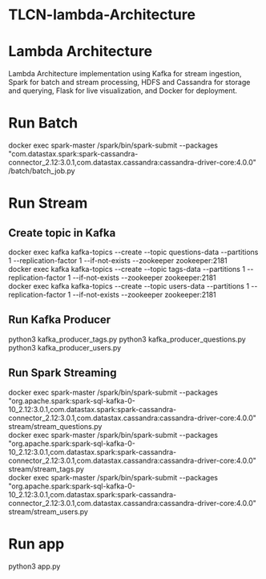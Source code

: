 # TLCN-lambda-Architecture
# Lambda Architecture
Lambda Architecture implementation using Kafka for stream ingestion, Spark for batch and stream processing, HDFS and Cassandra for storage and querying, Flask for live visualization, and Docker for deployment.

# Run Batch
docker exec spark-master /spark/bin/spark-submit --packages "com.datastax.spark:spark-cassandra-connector_2.12:3.0.1,com.datastax.cassandra:cassandra-driver-core:4.0.0" /batch/batch_job.py

# Run Stream 
## Create topic in Kafka
docker exec kafka kafka-topics --create --topic questions-data --partitions 1 --replication-factor 1 --if-not-exists --zookeeper zookeeper:2181
<br/>
docker exec kafka kafka-topics --create --topic tags-data --partitions 1 --replication-factor 1 --if-not-exists --zookeeper zookeeper:2181
<br/>
docker exec kafka kafka-topics --create --topic users-data --partitions 1 --replication-factor 1 --if-not-exists --zookeeper zookeeper:2181
<br/>
## Run Kafka Producer
python3 kafka_producer_tags.py 
python3 kafka_producer_questions.py  <br/>
python3 kafka_producer_users.py

## Run Spark Streaming
docker exec spark-master /spark/bin/spark-submit --packages "org.apache.spark:spark-sql-kafka-0-10_2.12:3.0.1,com.datastax.spark:spark-cassandra-connector_2.12:3.0.1,com.datastax.cassandra:cassandra-driver-core:4.0.0" stream/stream_questions.py
<br/>
docker exec spark-master /spark/bin/spark-submit --packages "org.apache.spark:spark-sql-kafka-0-10_2.12:3.0.1,com.datastax.spark:spark-cassandra-connector_2.12:3.0.1,com.datastax.cassandra:cassandra-driver-core:4.0.0" stream/stream_tags.py
<br/>
docker exec spark-master /spark/bin/spark-submit --packages "org.apache.spark:spark-sql-kafka-0-10_2.12:3.0.1,com.datastax.spark:spark-cassandra-connector_2.12:3.0.1,com.datastax.cassandra:cassandra-driver-core:4.0.0" stream/stream_users.py

# Run app
python3 app.py
